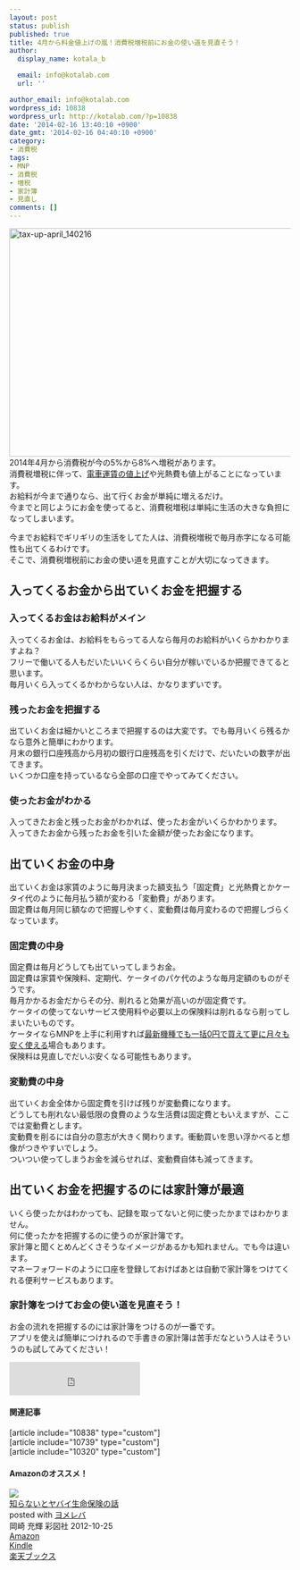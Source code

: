 ```yaml
---
layout: post
status: publish
published: true
title: 4月から料金値上げの嵐！消費税増税前にお金の使い道を見直そう！
author:
  display_name: kotala_b

  email: info@kotalab.com
  url: ''

author_email: info@kotalab.com
wordpress_id: 10838
wordpress_url: http://kotalab.com/?p=10838
date: '2014-02-16 13:40:10 +0900'
date_gmt: '2014-02-16 04:40:10 +0900'
category:
- 消費税
tags:
- MNP
- 消費税
- 増税
- 家計簿
- 見直し
comments: []
---
```

<p><img src="http://kotalab.com/wp-content/uploads/tax-up-april_140216-546x409.jpg" alt="tax-up-april_140216" width="546" height="409" class="alignnone size-large wp-image-10841" /><br />
2014年4月から消費税が今の5%から8%へ増税があります。<br />
消費税増税に伴って、<a href="http://kotalab.com/train-fare-rise-in-price" title="消費税増税に伴って鉄道各社が運賃値上げ！？2014年4月1日から電車の料金がややこしくなるおそれ。">電車運賃の値上げ</a>や光熱費も値上がることになっています。<br />
お給料が今まで通りなら、出て行くお金が単純に増えるだけ。<br />
今までと同じようにお金を使ってると、消費税増税は単純に生活の大きな負担になってしまいます。</p>
<p>今までお給料でギリギリの生活をしてた人は、消費税増税で毎月赤字になる可能性も出てくるわけです。<br />
そこで、消費税増税前にお金の使い道を見直すことが大切になってきます。<br />
<!--more--></p>
<h2>入ってくるお金から出ていくお金を把握する</h2>
<h3>入ってくるお金はお給料がメイン</h3>
<p>入ってくるお金は、お給料をもらってる人なら毎月のお給料がいくらかわかりますよね？<br />
フリーで働いてる人もだいたいいくらくらい自分が稼いでいるか把握できてると思います。<br />
<span class="b">毎月いくら入ってくるかわからない人は、かなりまずいです。</span></p>
<h3>残ったお金を把握する</h3>
<p>出ていくお金は細かいところまで把握するのは大変です。でも毎月いくら残るかなら意外と簡単にわかります。<br />
月末の銀行口座残高から月初の銀行口座残高を引くだけで、だいたいの数字が出てきます。<br />
いくつか口座を持っているなら全部の口座でやってみてください。</p>
<h3>使ったお金がわかる</h3>
<p>入ってきたお金と残ったお金がわかれば、使ったお金がいくらかわかります。<br />
<span class="b">入ってきたお金から残ったお金を引いた金額が使ったお金になります。</span></p>
<h2>出ていくお金の中身</h2>
<p>出ていくお金は家賃のように毎月決まった額支払う「固定費」と光熱費とかケータイ代のように毎月払う額が変わる「変動費」があります。<br />
固定費は毎月同じ額なので把握しやすく、変動費は毎月変わるので把握しづらくなっています。</p>
<h3>固定費の中身</h3>
<p>固定費は毎月どうしても出ていってしまうお金。<br />
固定費は家賃や保険料、定期代、ケータイのパケ代のような毎月定額のものがそうです。<br />
毎月かかるお金だからその分、削れると効果が高いのが固定費です。<br />
ケータイの使ってないサービス使用料や必要以上の保険料は削れるなら削ってしまいたいものです。<br />
ケータイならMNPを上手に利用すれば<a href="http://kotalab.com/iphone5s-iphone5c-zeroyen">最新機種でも一括0円で買えて更に月々も安く使える</a>場合もあります。<br />
保険料は見直しでだいぶ安くなる可能性もあります。</p>
<h3>変動費の中身</h3>
<p>出ていくお金全体から固定費を引けば残りが変動費になります。<br />
どうしても削れない最低限の食費のような生活費は固定費ともいえますが、ここでは変動費とします。<br />
変動費を削るには自分の意志が大きく関わります。衝動買いを思い浮かべると想像がつきやすいでしょう。<br />
ついつい使ってしまうお金を減らせれば、変動費自体も減ってきます。</p>
<h2>出ていくお金を把握するのには家計簿が最適</h2>
<p><span class="b">いくら使ったかはわかっても、記録を取ってないと何に使ったかまではわかりません。</span><br />
何に使ったかを把握するのに使うのが家計簿です。<br />
家計簿と聞くとめんどくさそうなイメージがあるかも知れません。でも今は違います。<br />
マネーフォワードのように口座を登録しておけばあとは自動で家計簿をつけてくれる便利サービスもあります。</p>
<h3>家計簿をつけてお金の使い道を見直そう！</h3>
<p>お金の流れを把握するのには家計簿をつけるのが一番です。<br />
アプリを使えば簡単につけれるので手書きの家計簿は苦手だなという人はそういうのも試してみてください！</p>
<p><iframe frameborder="0" allowtransparency="true" height="60" width="234" marginheight="0" scrolling="no" src="http://ad.jp.ap.valuecommerce.com/servlet/htmlbanner?sid=2967684&pid=882545490" marginwidth="0"><script language="javascript" src="http://ad.jp.ap.valuecommerce.com/servlet/jsbanner?sid=2967684&pid=882545490"></script><br />
<noscript><a href="http://ck.jp.ap.valuecommerce.com/servlet/referral?sid=2967684&pid=882545490" target="_blank" ><img src="http://ad.jp.ap.valuecommerce.com/servlet/gifbanner?sid=2967684&pid=882545490" height="60" width="234" border="0"></a></noscript>
<p></iframe></p>
<h4 class="rel">関連記事</h4>
<p>[article include="10838" type="custom"]<br />
[article include="10739" type="custom"]<br />
[article include="10320" type="custom"]</p>
<h4 class="aam">Amazonのオススメ！</h4>
<div class="booklink-box">
<div class="booklink-image"><a href="http://www.amazon.co.jp/exec/obidos/asin/4883928896/same-22/" rel="nofollow" target="_blank"><img src="http://ecx.images-amazon.com/images/I/416JM23jyVL._SL160_.jpg" style="border: none;" /></a></div>
<div class="booklink-info">
<div class="booklink-name"><a href="http://www.amazon.co.jp/exec/obidos/asin/4883928896/same-22/" rel="nofollow" target="_blank">知らないとヤバイ生命保険の話</a>
<div class="booklink-powered-date">posted with <a href="http://yomereba.com" rel="nofollow" target="_blank">ヨメレバ</a></div>
</div>
<div class="booklink-detail">岡崎 充輝 彩図社 2012-10-25    </div>
<div class="booklink-link2">
<div class="shoplinkamazon"><a href="http://www.amazon.co.jp/exec/obidos/asin/4883928896/same-22/" rel="nofollow" target="_blank" title="アマゾン" >Amazon</a></div>
<div class="shoplinkkindle"><a href="http://www.amazon.co.jp/gp/search?keywords=%92m%82%E7%82%C8%82%A2%82%C6%83%84%83o%83C%90%B6%96%BD%95%DB%8C%AF%82%CC%98b&__mk_ja_JP=%83J%83%5E%83J%83i&url=node%3D2275256051&tag=same-22" rel="nofollow" target="_blank" >Kindle</a></div>
<div class="shoplinkrakuten"><a href="http://c.af.moshimo.com/af/c/click?a_id=374941&p_id=56&pc_id=56&pl_id=637&s_v=b5Rz2P0601xu&url=http%3A%2F%2Fbooks.rakuten.co.jp%2Frb%2F12070360%2F" rel="nofollow" target="_blank" title="楽天ブックス" >楽天ブックス</a></div>
</p></div>
</div>
<div class="booklink-footer"></div>
</div>
